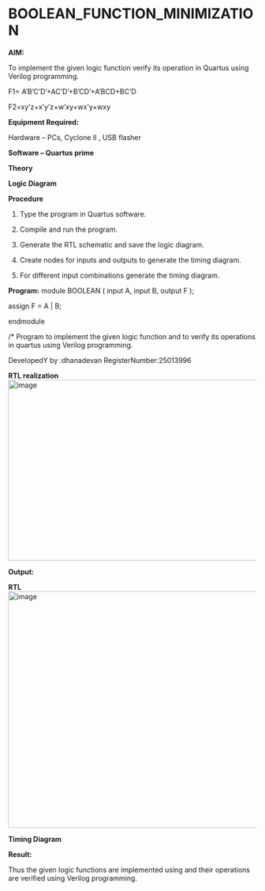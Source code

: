 # BOOLEAN_FUNCTION_MINIMIZATION

**AIM:**

To implement the given logic function verify its operation in Quartus using Verilog programming.

F1= A’B’C’D’+AC’D’+B’CD’+A’BCD+BC’D 

F2=xy’z+x’y’z+w’xy+wx’y+wxy

**Equipment Required:**

Hardware – PCs, Cyclone II , USB flasher

**Software – Quartus prime**

**Theory**

**Logic Diagram**

**Procedure**

1.	Type the program in Quartus software.

2.	Compile and run the program.

3.	Generate the RTL schematic and save the logic diagram.

4.	Create nodes for inputs and outputs to generate the timing diagram.

5.	For different input combinations generate the timing diagram.


**Program:**
module BOOLEAN (
    input A,
    input B,
    output F
);

assign F = A | B;

endmodule


/* Program to implement the given logic function and to verify its operations in quartus using Verilog programming. 

DevelopedY by :dhanadevan
RegisterNumber:25013996


**RTL realization**
<img width="585" height="366" alt="image" src="https://github.com/user-attachments/assets/84667a47-7239-4fa8-a53a-d971b3ad8086" />


**Output:**

**RTL**
<img width="1312" height="479" alt="image" src="https://github.com/user-attachments/assets/a04d995b-bef1-4d7a-9290-8b9a24283fce" />


**Timing Diagram**

**Result:**

Thus the given logic functions are implemented using and their operations are verified using Verilog programming.

